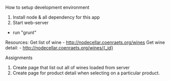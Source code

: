 How to setup development environment
1. Install node & all dependency for this app
2. Start web-server
- run "grunt"

Resources:
	Get list of wine
	- http://nodecellar.coenraets.org/wines
	Get wine detail:
	- http://nodecellar.coenraets.org/wines/{_id}

Assignments
1. Create page that list out all of wines loaded from server
2. Create page for product detail when selecting on a particular product.